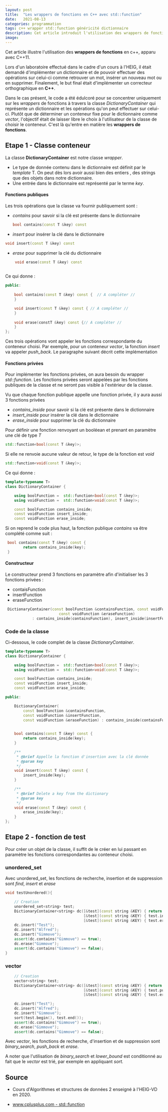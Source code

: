 ```yaml
---
layout: post
title:  "Les wrappers de fonctions en C++ avec std::function"
date:   2021-08-13
categories: programmation
tags: c++ wrapper std::function généricité dictionnaire
description: Cet article introduit l'utilisation des wrappers de fonctions en c++, apparu avec C++11. Le concept sera vu à travers l'implémentation d'un dictionnaire et le wrapper std::function.
image: 
---
```


Cet article illustre l'utilisation des **wrappers de fonctions** en c++, apparu avec C++11.

Lors d'un laboratoire effectué dans le cadre d'un cours à l'HEIG, il était demandé d'implémenter un dictionnaire et de pouvoir effectuer des opérations sur celui-ci comme retrouver un mot, insérer un nouveau mot ou en supprimer. Finalement, le but final était d'implémenter un correcteur orthographique en **C++**.

Dans le cas présent, le code a été édulcoré pour se concentrer uniquement sur les *wrappers* de fonctions à travers la classe *DictionaryContainer* qui représente un dictionnaire et les opérations qu'on peut effectuer sur celui-ci. Plutôt que de déterminer un conteneur fixe pour le dictionnaire comme *vector*, l'objectif était de laisser libre le choix à l'utilisateur de la classe de choisir le conteneur. C'est là qu'entre en matière les **wrappers de fonctions**.





## Etape 1 - Classe conteneur

La classe **DictionaryContainer** est notre classe *wrapper*. 

- Le type de donnée contenu dans le dictionnaire est définit par le *template* T. On peut dès lors avoir aussi bien des entiers , des strings que des objets dans notre dictionnaire. 
- Une entrée dans le dictionnaire est représenté par le terme *key*. 

#### Fonctions publiques

Les trois opérations que la classe va fournir publiquement sont :

- *contains* pour savoir si la clé est présente dans le dictionnaire

  ```c++
  bool contains(const T &key) const
  ```

- *insert* pour insérer la clé dans le dictionnaire

```c++
void insert(const T &key) const
```

- *erase* pour supprimer la clé du dictionnaire

  ```c++
   void erase(const T &key) const
       
  ```



Ce qui donne :


```c++
public:
  
    bool contains(const T &key) const {  // A compléter // 
    }

    void insert(const T &key) const { // A compléter // 
    }
   
    void erase(constT &key) const {// A compléter // 
    }
};
```

Ces trois opérations vont appeler les fonctions correspondante du conteneur choisi. Par exemple, pour un conteneur *vector*, la fonction *insert* va appeler *push_back*.  Le paragraphe suivant décrit cette implémentation

#### Fonctions privées

Pour implémenter les fonctions privées, on aura besoin du wrapper *std::function*. Les fonctions privées seront appelées par les fonctions publiques de la classe et ne seront pas visible à l'extérieur de la classe.

Vu que chaque fonction publique appelle une fonction privée, il y aura aussi 3 fonctions privées

- *contains_inside* pour savoir si la clé est présente dans le dictionnaire
- *insert_inside* pour insérer la clé dans le dictionnaire
- *erase_inside* pour supprimer la clé du dictionnaire



Pour définir une fonction renvoyant un booléean et prenant en paramètre une clé de type *T*

```c++
std::function<bool(const T &key)>;
```

Si elle ne renvoie aucune valeur de retour, le type de la fonction est *void*

```c++
std::function<void(const T &key)>;
```



Ce qui donne :

```c++
template<typename T>
class DictionaryContainer {

    using boolFunction =  std::function<bool(const T &key)>;
    using voidFunction =  std::function<void(const T &key)>;

    const boolFunction contains_inside;
    const voidFunction insert_inside;
    const voidFunction erase_inside;
```



Si on reprend le code plus haut,  la fonction publique *contains* va être complété comme suit :

```c++
 bool contains(const T &key) const {
        return contains_inside(key);
 }
```



#### Constructeur

Le constructeur prend 3 fonctions en paramètre afin d'initialiser les 3 fonctions privées :

- contaisFunction
- insertFunction
- eraseFunction

```c++
 DictionaryContainer(const boolFunction &containsFunction, const voidFunction &insertFunction,
                        const voidFunction &eraseFunction)
            : contains_inside(containsFunction), insert_inside(insertFunction), erase_inside(eraseFunction) {}
```





### Code de la classe

Ci-dessous, le code complet de la classe *DictionaryContainer*.

```c++
template<typename T>
class DictionaryContainer {

    using boolFunction =  std::function<bool(const T &key)>;
    using voidFunction =  std::function<void(const T &key)>;

    const boolFunction contains_inside;
    const voidFunction insert_inside;
    const voidFunction erase_inside;

public:

    DictionaryContainer(
        const boolFunction &containsFunction, 
        const voidFunction &insertFunction,
        const voidFunction &eraseFunction) : contains_inside(containsFunction), insert_inside(insertFunction), erase_inside(eraseFunction) {}

  
    bool contains(const T &key) const {
        return contains_inside(key);
    }

    /**
     * @brief Appelle la fonction d'insertion avec la clé donnée
     * @param key
     */
    void insert(const T &key) const {
        insert_inside(key);
    }

    /**
     * @brief Delete a key from the dictionary
     * @param key
     */
    void erase(const T &key) const {
        erase_inside(key);
    }
};
```

## Etape 2 - fonction de test

Pour créer un objet de la classe, il suffit de le créer en lui passant en paramètre les fonctions correspondantes au conteneur choisi.

### unordered_set

Avec unordered_set, les fonctions de recherche, insertion et de suppression sont *find*, *insert* et *erase*

```c++
void testUnordered(){

    // Creation
    unordered_set<string> test;
    DictionaryContainer<string> dc([&test](const string &KEY) { return test.find(KEY) != test.end(); },
                                   [&test](const string &KEY) { test.insert(KEY); },
                                   [&test](const string &KEY) { test.erase(KEY); });
    dc.insert("Test");
    dc.insert("Alfred");
    dc.insert("Gimmove");
    assert(dc.contains("Gimmove") == true);
    dc.erase("Gimmove");
    assert(dc.contains("Gimmove") == false);
}
```



### vector

```c++
	// Creation
    vector<string> test;
    DictionaryContainer<string> dc([&test](const string &KEY) { return binary_search(test.begin(), test.end(), KEY); },
                                   [&test](const string &KEY) { test.push_back(KEY); },
                                   [&test](const string &KEY) { test.erase(lower_bound(test.begin(), test.end(), KEY)); });

    dc.insert("Test");
    dc.insert("Alfred");
    dc.insert("Gimmove");
    sort(test.begin(), test.end());
    assert(dc.contains("Gimmove") == true);
    dc.erase("Gimmove");
    assert(dc.contains("Gimmove") == false);
```

Avec *vector*, les fonctions de recherche, d'insertion et de suppression sont *binary_search*, *push_back* et *erase*.

A noter que l'utilisation de *binary_search* et *lower_bound* est conditionné au fait que le *vector* est trié, par exemple en appliquant *sort.*

## Source 

- Cours d'Algorithmes et structures de données 2 enseigné à l'HEIG-VD en 2020.

- [www.cplusplus.com - std::function](https://www.cplusplus.com/reference/functional/function/)
